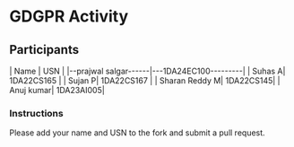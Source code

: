 # GDGPR Activity

## Participants

| Name   | USN        |
|--prajwal salgar------|---1DA24EC100---------|
| Suhas A| 1DA22CS165 |
| Sujan P| 1DA22CS167 |
| Sharan Reddy M| 1DA22CS145|
| Anuj kumar| 1DA23AI005|

### Instructions
Please add your name and USN to the fork and submit a pull request.

